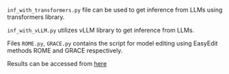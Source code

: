`inf_with_transformers.py` file can be used to get inference from LLMs using transformers library.

`inf_with_vLLM.py` utilizes vLLM library to get inference from LLMs.

Files `ROME.py`,  `GRACE.py` contains the script for model editing using EasyEdit methods ROME and GRACE respectively.

Results can be accessed from [here](https://doi.org/10.48550/arXiv.2402.11997) 
